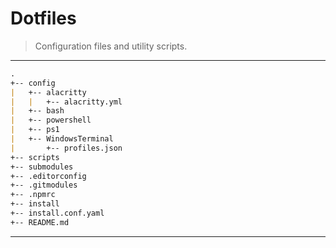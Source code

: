 # Dotfiles

> Configuration files and utility scripts.


---

```md
.
+-- config
|   +-- alacritty
|   |   +-- alacritty.yml
|   +-- bash
|   +-- powershell
|   +-- ps1
|   +-- WindowsTerminal
|       +-- profiles.json
+-- scripts
+-- submodules
+-- .editorconfig
+-- .gitmodules
+-- .npmrc
+-- install
+-- install.conf.yaml
+-- README.md
```

---
